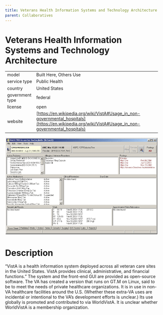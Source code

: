 ```yaml
---
title: Veterans Health Information Systems and Technology Architecture
parent: Collaboratives
---
```


# Veterans Health Information Systems and Technology Architecture

|                   |                                          |
|:------------------|:-----------------------------------------|
| model             | Built Here, Others Use
| service type      | Public Health
| country           | United States
| government type   | federal
| license           | open
| website           | [https://en.wikipedia.org/wiki/VistA#Usage_in_non-governmental_hospitals](https://en.wikipedia.org/wiki/VistA#Usage_in_non-governmental_hospitals)

![VISTA screenshot](images/vista.png)

# Description
“VistA is a health information system deployed across all veteran care sites in the United States. VistA provides clinical, administrative, and financial functions.” The system and the front-end GUI are provided as open-source software. The VA has created a version that runs on GT.M on Linux, said to be to meet the needs of private healthcare organizations. It is in use in non-VA healthcare facilities around the U.S. (Whether these extra-VA uses are incidental or intentional to the VA’s development efforts is unclear.) Its use globally is promoted and contributed to via WorldVistA. It is unclear whether WorldVistA is a membership organization.
